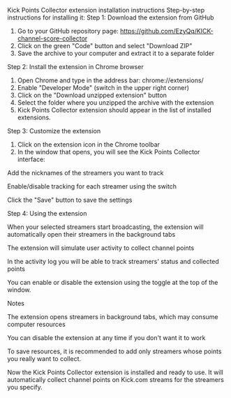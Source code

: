 Kick Points Collector extension installation instructions
Step-by-step instructions for installing it:
Step 1: Download the extension from GitHub

1. Go to your GitHub repository page: https://github.com/EzyQq/KICK-channel-score-collector
2. Click on the green "Code" button and select "Download ZIP"
3. Save the archive to your computer and extract it to a separate folder


Step 2: Install the extension in Chrome browser

1. Open Chrome and type in the address bar: chrome://extensions/
2. Enable "Developer Mode" (switch in the upper right corner)
3. Click on the "Download unzipped extension" button
4. Select the folder where you unzipped the archive with the extension
5. Kick Points Collector extension should appear in the list of installed extensions.


Step 3: Customize the extension

1. Click on the extension icon in the Chrome toolbar
2. In the window that opens, you will see the Kick Points Collector interface:

  Add the nicknames of the streamers you want to track
  
  Enable/disable tracking for each streamer using the switch
  
  Click the "Save" button to save the settings
  

Step 4: Using the extension

  When your selected streamers start broadcasting, the extension will automatically open their streamers in the background tabs
  
  The extension will simulate user activity to collect channel points
  
  In the activity log you will be able to track streamers' status and collected points
  
  You can enable or disable the extension using the toggle at the top of the window.
  

Notes

  The extension opens streamers in background tabs, which may consume computer resources
  
  You can disable the extension at any time if you don't want it to work
  
  To save resources, it is recommended to add only streamers whose points you really want to collect.
  

Now the Kick Points Collector extension is installed and ready to use. It will automatically collect channel points on Kick.com streams for the streamers you specify.
